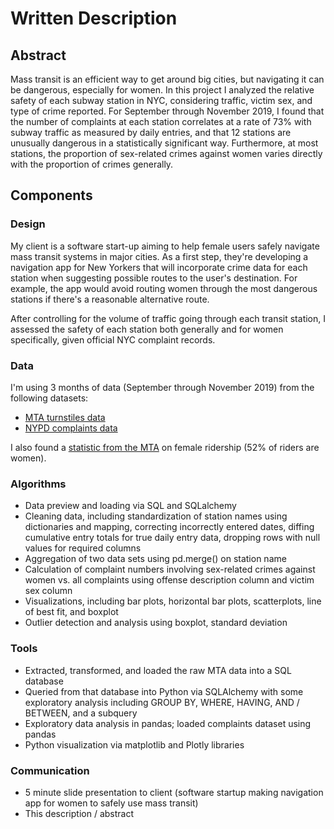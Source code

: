 # Written Description

## Abstract
Mass transit is an efficient way to get around big cities, but navigating it can be dangerous, especially for women. In this project I analyzed the relative safety of each subway station in NYC, considering traffic, victim sex, and type of crime reported. For September through November 2019, I found that the number of complaints at each station correlates at a rate of 73% with subway traffic as measured by daily entries, and that 12 stations are unusually dangerous in a statistically significant way. Furthermore, at most stations, the proportion of sex-related crimes against women varies directly with the proportion of crimes generally.

## Components
### Design

My client is a software start-up aiming to help female users safely navigate mass transit systems in major cities. As a first step, they're developing a navigation app for New Yorkers that will incorporate crime data for each station when suggesting possible routes to the user's destination. For example, the app would avoid routing women through the most dangerous stations if there's a reasonable alternative route.

After controlling for the volume of traffic going through each transit station, I assessed the safety of each station both generally and for women specifically, given official NYC complaint records.

### Data
I'm using 3 months of data (September through November 2019) from the following datasets:

* [MTA turnstiles data](http://web.mta.info/developers/turnstile.html)
* [NYPD complaints data](https://data.cityofnewyork.us/Public-Safety/NYPD-Complaint-Data-Historic/qgea-i56i)

I also found a [statistic from the MTA](https://new.mta.info/document/28971) on female ridership (52% of riders are women).

### Algorithms
* Data preview and loading via SQL and SQLalchemy
* Cleaning data, including standardization of station names using dictionaries and mapping, correcting incorrectly entered dates, diffing cumulative entry totals for true daily entry data, dropping rows with null values for required columns
* Aggregation of two data sets using pd.merge() on station name
* Calculation of complaint numbers involving sex-related crimes against women vs. all complaints using offense description column and victim sex column
* Visualizations, including bar plots, horizontal bar plots, scatterplots, line of best fit, and boxplot
* Outlier detection and analysis using boxplot, standard deviation

### Tools
* Extracted, transformed, and loaded the raw MTA data into a SQL database
* Queried from that database into Python via SQLAlchemy with some exploratory analysis including GROUP BY, WHERE, HAVING, AND / BETWEEN, and a subquery
* Exploratory data analysis in pandas; loaded complaints dataset using pandas
* Python visualization via matplotlib and Plotly libraries

### Communication
* 5 minute slide presentation to client (software startup making navigation app for women to safely use mass transit)
* This description / abstract